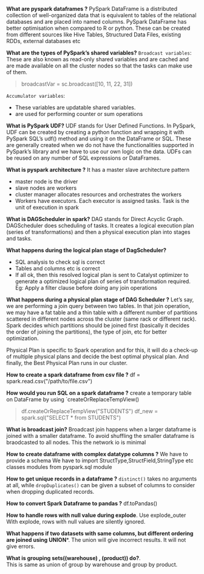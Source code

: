 **What are pyspark dataframes ?**
PySpark DataFrame is a distributed collection of well-organized data that is equivalent to tables of the relational databases and are placed into named columns. PySpark DataFrame has better optimisation when compared to R or python. These can be created from different sources like Hive Tables, Structured Data Files, existing RDDs, external databases etc

**What are the types of PySpark’s shared variables?**
`Broadcast variables`: These are also known as read-only shared variables and  are cached and are made available on all the cluster nodes so that the tasks can make use of them.

> broadcastVar = sc.broadcast([10, 11, 22, 31])

`Accumulator variables`: 
- These variables are updatable shared variables.
- are used for performing counter or sum operations

**What is PySpark UDF?**
UDF stands for User Defined Functions. In PySpark, UDF can be created by creating a python function and wrapping it with PySpark SQL’s udf() method and using it on the DataFrame or SQL. These are generally created when we do not have the functionalities supported in PySpark’s library and we have to use our own logic on the data. UDFs can be reused on any number of SQL expressions or DataFrames.

**What is pyspark architecture ?**
It has a master slave architecture pattern
- master node is the driver
- slave nodes are workers
- cluster manager allocates resources and orchestrates the workers
- Workers have executors. Each executor is assigned tasks. Task is the unit of execution in spark

**What is DAGScheduler in spark?** 
DAG stands for Direct Acyclic Graph. DAGScheduler does scheduling of tasks. It creates a logical execution plan (series of transformations) and then a physical execution plan into stages and tasks. 


**What happens during the logical plan stage of DagScheduler?**
- SQL analysis to check sql is correct
- Tables and columns etc is correct
- If all ok, then this resolved logical plan is sent to Catalyst optimizer to generate a optimized logical plan of series of transformation required.  Eg: Apply a filter clause before doing any join operations


**What happens during a physical plan stage of DAG Scheduler ?**
Let’s say, we are performing a join query between two tables. In that join operation, we may have a fat table and a thin table with a different number of partitions scattered in different nodes across the cluster (same rack or different rack). Spark decides which partitions should be joined first (basically it decides the order of joining the partitions), the type of join, etc for better optimization. 

Physical Plan is specific to Spark operation and for this, it will do a check-up of multiple physical plans and decide the best optimal physical plan. And finally, the Best Physical Plan runs in our cluster.


**How to create a spark dataframe from csv file ?**
df = spark.read.csv("/path/to/file.csv")

**How would you run SQL on a spark dataframe ?**
create a temporary table on DataFrame by using `createOrReplaceTempView()
> df.createOrReplaceTempView("STUDENTS") 
> df_new = spark.sql("SELECT * from STUDENTS")


**What is broadcast join?**
Broadcast join happens when a larger dataframe is joined with a smaller dataframe. To avoid shuffling the smaller dataframe is braodcasted to all nodes. This the network io is minimal   


**How to create dataframe with complex datatype columns ?**
We have to provide a schema 
We have to import StructType,StructField,StringType etc  classes modules from pyspark.sql module

**How to get unique records in a dataframe ?**
`distinct()` takes no arguments at all, while `dropDuplicates()` can be given a subset of columns to consider when dropping duplicated records.


**How to convert Spark Dataframe to pandas ?**
df.toPandas()

**How to handle rows with null value during explode**. 
Use explode_outer 
With explode, rows with null values are silently ignored.   


**What happens if two datasets with same columns, but different ordering are joined using UNION***. 
The union will give incorrect results. It will not give errors.  

**What is grouping sets((warehouse) , (product)) do?**.  
This is same as union of group by warehouse and group by product. 



